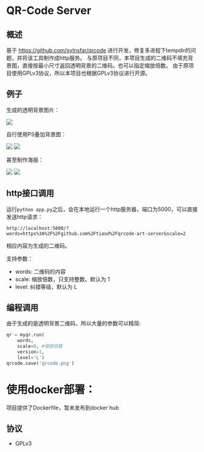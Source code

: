 # QR-Code Server

## 概述

基于 https://github.com/sylnsfar/qrcode 进行开发，修复多进程下tempdir的问题，并将该工具制作成http服务。
与原项目不同，本项目生成的二维码不填充背景图，直接按最小尺寸返回透明背景的二维码。也可以指定缩放倍数。
由于原项目使用GPLv3协议，所以本项目也根据GPLv3协议进行开源。

## 例子
生成的透明背景图片：

![](https://github.com/tiaod/qrcode-art-server/blob/master/example/qrcode.png)

自行使用PS叠加背景图：

![](https://github.com/tiaod/qrcode-art-server/blob/master/example/avatar1.jpg)
![](https://github.com/tiaod/qrcode-art-server/blob/master/example/avatar2.jpg)

甚至制作海报：

![](https://github.com/tiaod/qrcode-art-server/blob/master/example/gift.png)
![](https://github.com/tiaod/qrcode-art-server/blob/master/example/poster.jpg)


## http接口调用
运行`python app.py`之后，会在本地运行一个http服务器，端口为5000，可以直接发送http请求：
```
http://localhost:5000/?words=https%3A%2F%2Fgithub.com%2Ftiaod%2Fqrcode-art-server&scale=2
```
相应内容为生成的二维码。

支持参数：
- words: 二维码的内容
- scale: 缩放倍数，只支持整数。默认为 1
- level: 纠错等级，默认为 L


## 编程调用
由于生成的是透明背景二维码，所以大量的参数可以精简:
```python
qr = myqr.run(
	words,
    scale=8, #缩放倍数
    version=1,
    level='L')
qrcode.save('qrcode.png')
```

# 使用docker部署：
项目提供了Dockerfile，暂未发布到docker hub
​
## 协议
* GPLv3
